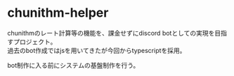 # chunithm-helper
chunithmのレート計算等の機能を、課金せずにdiscord botとしての実現を目指すプロジェクト。  
過去のbot作成ではjsを用いてきたが今回からtypescriptを採用。  
  
bot制作に入る前にシステムの基盤制作を行う。
